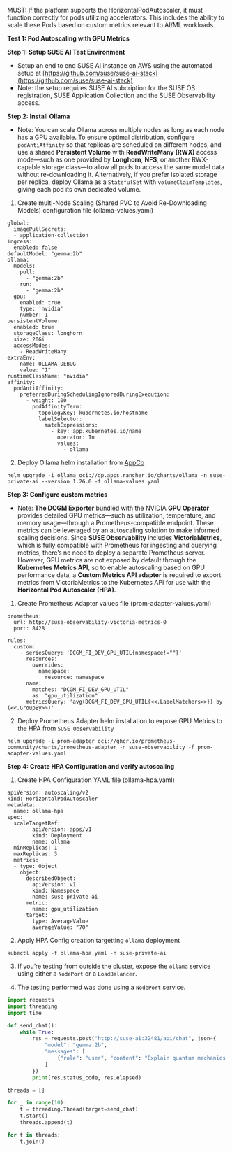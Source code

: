 MUST: If the platform supports the HorizontalPodAutoscaler, it must function correctly for pods utilizing accelerators. This includes the ability to scale these Pods based on custom metrics relevant to AI/ML workloads.

**Test 1: Pod Autoscaling with GPU Metrics**

**Step 1: Setup SUSE AI Test Environment**

- Setup an end to end SUSE AI instance on AWS using the automated setup at [https://github.com/suse/suse-ai-stack](https://github.com/suse/suse-ai-stack) 
- Note: the setup requires SUSE AI subcription for the SUSE OS registration, SUSE Application Collection and the SUSE Observability access.

**Step 2: Install Ollama**

- Note: You can scale Ollama across multiple nodes as long as each node has a GPU available. To ensure optimal distribution, configure `podAntiAffinity` so that replicas are scheduled on different nodes, and use a shared **Persistent Volume** with **ReadWriteMany (RWX)** access mode—such as one provided by **Longhorn**, **NFS**, or another RWX-capable storage class—to allow all pods to access the same model data without re-downloading it. Alternatively, if you prefer isolated storage per replica, deploy Ollama as a `StatefulSet` with `volumeClaimTemplates`, giving each pod its own dedicated volume.

1. Create multi-Node Scaling (Shared PVC to Avoid Re-Downloading Models) configuration file (ollama-values.yaml)
```
global:
  imagePullSecrets:
  - application-collection
ingress:
  enabled: false
defaultModel: "gemma:2b"
ollama:
  models:
    pull:
      - "gemma:2b"
    run:
      - "gemma:2b"
  gpu:
    enabled: true
    type: 'nvidia'
    number: 1
persistentVolume:
  enabled: true
  storageClass: longhorn
  size: 20Gi
  accessModes:
    - ReadWriteMany
extraEnv:
  - name: OLLAMA_DEBUG
    value: "1"
runtimeClassName: "nvidia"
affinity:
  podAntiAffinity:
    preferredDuringSchedulingIgnoredDuringExecution:
      - weight: 100
        podAffinityTerm:
          topologyKey: kubernetes.io/hostname
          labelSelector:
            matchExpressions:
              - key: app.kubernetes.io/name
                operator: In
                values:
                  - ollama
```

2. Deploy Ollama helm installation from [AppCo](https://apps.rancher.io/applications/ollama)
```
helm upgrade -i ollama oci://dp.apps.rancher.io/charts/ollama -n suse-private-ai --version 1.26.0 -f ollama-values.yaml
```

**Step 3: Configure custom metrics**
- Note: **The DCGM Exporter** bundled with the NVIDIA **GPU Operator** provides detailed GPU metrics—such as utilization, temperature, and memory usage—through a Prometheus-compatible endpoint. These metrics can be leveraged by an autoscaling solution to make informed scaling decisions. Since **SUSE Observability** includes **VictoriaMetrics**, which is fully compatible with Prometheus for ingesting and querying metrics, there’s no need to deploy a separate Prometheus server. However, GPU metrics are not exposed by default through the **Kubernetes Metrics API**, so to enable autoscaling based on GPU performance data, a **Custom Metrics API adapter** is required to export metrics from VictoriaMetrics to the Kubernetes API for use with the **Horizontal Pod Autoscaler (HPA)**.

1. Create Prometheus Adapter values file (prom-adapter-values.yaml)
```
prometheus:
  url: http://suse-observability-victoria-metrics-0
  port: 8428

rules:
  custom:
    - seriesQuery: 'DCGM_FI_DEV_GPU_UTIL{namespace!=""}'
      resources:
        overrides:
          namespace:
            resource: namespace
      name:
        matches: "DCGM_FI_DEV_GPU_UTIL"
        as: "gpu_utilization"
      metricsQuery: 'avg(DCGM_FI_DEV_GPU_UTIL{<<.LabelMatchers>>}) by (<<.GroupBy>>)'
```

2. Deploy Prometheus Adapter helm installation to expose GPU Metrics to the HPA from `SUSE Observability`
```
helm upgrade -i prom-adapter oci://ghcr.io/prometheus-community/charts/prometheus-adapter -n suse-observability -f prom-adapter-values.yaml
```

**Step 4: Create HPA Configuration and verify autoscaling**
1. Create HPA Configuration YAML file (ollama-hpa.yaml)
```
apiVersion: autoscaling/v2
kind: HorizontalPodAutoscaler
metadata:
  name: ollama-hpa
spec:
  scaleTargetRef:
        apiVersion: apps/v1
        kind: Deployment
        name: ollama
  minReplicas: 1
  maxReplicas: 3
  metrics:
  - type: Object
    object:
      describedObject:
        apiVersion: v1
        kind: Namespace
        name: suse-private-ai
      metric:
        name: gpu_utilization
      target:
        type: AverageValue
        averageValue: "70"
```

2. Apply HPA Config creation targetting `ollama` deployment
```
kubectl apply -f ollama-hpa.yaml -n suse-private-ai
```

3. If you’re testing from outside the cluster, expose the `ollama` service using either a `NodePort` or a `LoadBalancer`.

4. The testing performed was done using a `NodePort` service.
```python
import requests
import threading
import time

def send_chat():
	while True:
    	res = requests.post("http://suse-ai:32481/api/chat", json={
        	"model": "gemma:2b",
        	"messages": [
            	{"role": "user", "content": "Explain quantum mechanics in detail for 10 minutes."}
        	]
    	})
    	print(res.status_code, res.elapsed)

threads = []

for _ in range(10):
	t = threading.Thread(target=send_chat)
	t.start()
	threads.append(t)

for t in threads:
	t.join()
```